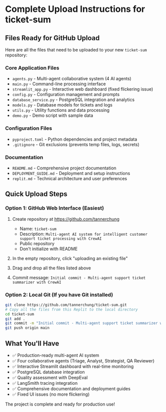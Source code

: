 # Complete Upload Instructions for ticket-sum

## Files Ready for GitHub Upload

Here are all the files that need to be uploaded to your new `ticket-sum` repository:

### Core Application Files
- `agents.py` - Multi-agent collaborative system (4 AI agents)
- `main.py` - Command-line processing interface
- `streamlit_app.py` - Interactive web dashboard (fixed flickering issue)
- `config.py` - Configuration management and prompts
- `database_service.py` - PostgreSQL integration and analytics
- `models.py` - Database models for tickets and logs
- `utils.py` - Utility functions and data processing
- `demo.py` - Demo script with sample data

### Configuration Files
- `pyproject.toml` - Python dependencies and project metadata
- `.gitignore` - Git exclusions (prevents temp files, logs, secrets)

### Documentation
- `README.md` - Comprehensive project documentation
- `DEPLOYMENT_GUIDE.md` - Deployment and setup instructions
- `replit.md` - Technical architecture and user preferences

## Quick Upload Steps

### Option 1: GitHub Web Interface (Easiest)
1. Create repository at https://github.com/tannerchung
   - Name: `ticket-sum`
   - Description: `Multi-agent AI system for intelligent customer support ticket processing with CrewAI`
   - Public repository
   - Don't initialize with README

2. In the empty repository, click "uploading an existing file"

3. Drag and drop all the files listed above

4. Commit message: `Initial commit - Multi-agent support ticket summarizer with CrewAI`

### Option 2: Local Git (If you have Git installed)
```bash
git clone https://github.com/tannerchung/ticket-sum.git
# Copy all the files from this Replit to the local directory
cd ticket-sum
git add .
git commit -m "Initial commit - Multi-agent support ticket summarizer with CrewAI"
git push origin main
```

## What You'll Have
- ✅ Production-ready multi-agent AI system
- ✅ Four collaborative agents (Triage, Analyst, Strategist, QA Reviewer)
- ✅ Interactive Streamlit dashboard with real-time monitoring
- ✅ PostgreSQL database integration
- ✅ Quality assessment with DeepEval
- ✅ LangSmith tracing integration
- ✅ Comprehensive documentation and deployment guides
- ✅ Fixed UI issues (no more flickering)

The project is complete and ready for production use!